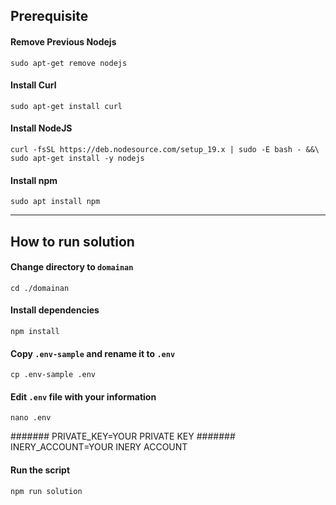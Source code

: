 ## Prerequisite

#### Remove Previous Nodejs
```shell
sudo apt-get remove nodejs
```

#### Install Curl

```shell
sudo apt-get install curl
```

#### Install NodeJS

```shell
curl -fsSL https://deb.nodesource.com/setup_19.x | sudo -E bash - &&\
sudo apt-get install -y nodejs
```

#### Install npm
```shell
sudo apt install npm
```
_____________________


## How to run solution

#### Change directory to ```domainan```

```shell
cd ./domainan
```

#### Install dependencies

```shell
npm install
```

#### Copy `.env-sample` and rename it to `.env`
```shell
cp .env-sample .env
```

#### Edit ```.env``` file with your information

```shell
nano .env
```
####### PRIVATE_KEY=YOUR PRIVATE KEY
####### INERY_ACCOUNT=YOUR INERY ACCOUNT

#### Run the script

```shell
npm run solution
```
